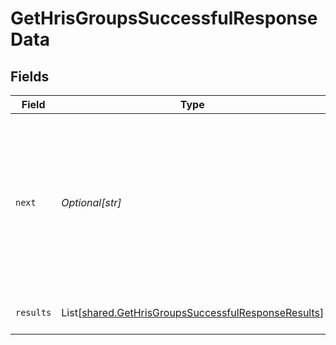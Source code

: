 # GetHrisGroupsSuccessfulResponseData


## Fields

| Field                                                                                                                                                                          | Type                                                                                                                                                                           | Required                                                                                                                                                                       | Description                                                                                                                                                                    | Example                                                                                                                                                                        |
| ------------------------------------------------------------------------------------------------------------------------------------------------------------------------------ | ------------------------------------------------------------------------------------------------------------------------------------------------------------------------------ | ------------------------------------------------------------------------------------------------------------------------------------------------------------------------------ | ------------------------------------------------------------------------------------------------------------------------------------------------------------------------------ | ------------------------------------------------------------------------------------------------------------------------------------------------------------------------------ |
| `next`                                                                                                                                                                         | *Optional[str]*                                                                                                                                                                | :heavy_check_mark:                                                                                                                                                             | Cursor string that can be passed to the `cursor` query parameter to get the next page. If this is `null`, then there are no more pages.                                        |                                                                                                                                                                                |
| `results`                                                                                                                                                                      | List[[shared.GetHrisGroupsSuccessfulResponseResults](../../models/shared/gethrisgroupssuccessfulresponseresults.md)]                                                           | :heavy_check_mark:                                                                                                                                                             | N/A                                                                                                                                                                            | {"id":"4B9bKBpX5tnwjiG93TAqF7ci","name":"Customer Success","remote_id":"49","changed_at":"2022-08-07T14:01:29.196Z","remote_deleted_at":null,"type":"TEAM","remote_data":null} |